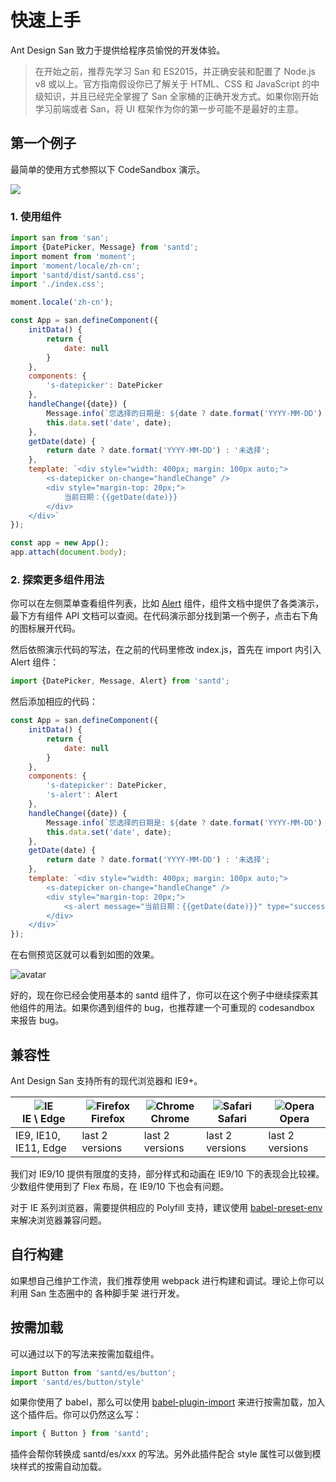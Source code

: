 # 快速上手

Ant Design San 致力于提供给程序员愉悦的开发体验。

> 在开始之前，推荐先学习 San 和 ES2015，并正确安装和配置了 Node.js v8 或以上。官方指南假设你已了解关于 HTML、CSS 和 JavaScript 的中级知识，并且已经完全掌握了 San 全家桶的正确开发方式。如果你刚开始学习前端或者 San，将 UI 框架作为你的第一步可能不是最好的主意。

## 第一个例子

最简单的使用方式参照以下 CodeSandbox 演示。

[![](https://codesandbox.io/static/img/play-codesandbox.svg)](https://codesandbox.io/s/adoring-sutherland-p4ol9)

### 1. 使用组件

```javascript
import san from 'san';
import {DatePicker, Message} from 'santd';
import moment from 'moment';
import 'moment/locale/zh-cn';
import 'santd/dist/santd.css';
import './index.css';

moment.locale('zh-cn');

const App = san.defineComponent({
    initData() {
        return {
            date: null
        }
    },
    components: {
        's-datepicker': DatePicker
    },
    handleChange({date}) {
        Message.info(`您选择的日期是: ${date ? date.format('YYYY-MM-DD') : '未选择'}`);
        this.data.set('date', date);
    },
    getDate(date) {
        return date ? date.format('YYYY-MM-DD') : '未选择';
    },
    template: `<div style="width: 400px; margin: 100px auto;">
        <s-datepicker on-change="handleChange" />
        <div style="margin-top: 20px;">
            当前日期：{{getDate(date)}}
        </div>
    </div>`
});

const app = new App();
app.attach(document.body);
```

### 2. 探索更多组件用法

你可以在左侧菜单查看组件列表，比如 [Alert](/#/components/alert) 组件，组件文档中提供了各类演示，最下方有组件 API 文档可以查阅。在代码演示部分找到第一个例子，点击右下角的图标展开代码。

然后依照演示代码的写法，在之前的代码里修改 index.js，首先在 import 内引入 Alert 组件：

```javascript
import {DatePicker, Message, Alert} from 'santd';
```

然后添加相应的代码：

```javascript
const App = san.defineComponent({
    initData() {
        return {
            date: null
        }
    },
    components: {
        's-datepicker': DatePicker,
        's-alert': Alert
    },
    handleChange({date}) {
        Message.info(`您选择的日期是: ${date ? date.format('YYYY-MM-DD') : '未选择'}`);
        this.data.set('date', date);
    },
    getDate(date) {
        return date ? date.format('YYYY-MM-DD') : '未选择';
    },
    template: `<div style="width: 400px; margin: 100px auto;">
        <s-datepicker on-change="handleChange" />
        <div style="margin-top: 20px;">
            <s-alert message="当前日期：{{getDate(date)}}" type="success" />
        </div>
    </div>`
});
```

在右侧预览区就可以看到如图的效果。

![avatar](https://gw.alipayobjects.com/zos/antfincdn/Up3%24VYhN0S/134614ee-7440-46f1-a797-fa6f6b3e300f.png)

好的，现在你已经会使用基本的 santd 组件了，你可以在这个例子中继续探索其他组件的用法。如果你遇到组件的 bug，也推荐建一个可重现的 codesandbox 来报告 bug。

## 兼容性

Ant Design San 支持所有的现代浏览器和 IE9+。

| ![IE](https://raw.githubusercontent.com/alrra/browser-logos/master/src/edge/edge_48x48.png) <br/> IE \ Edge | ![Firefox](https://raw.githubusercontent.com/alrra/browser-logos/master/src/firefox/firefox_48x48.png) <br/> Firefox | ![Chrome](https://raw.githubusercontent.com/alrra/browser-logos/master/src/chrome/chrome_48x48.png) <br/> Chrome | ![Safari](https://raw.githubusercontent.com/alrra/browser-logos/master/src/safari/safari_48x48.png) <br/> Safari | ![Opera](https://raw.githubusercontent.com/alrra/browser-logos/master/src/opera/opera_48x48.png) <br/> Opera|
| ---                                                                                                  | ---                                                                                                                  | ---                                                                                                              | ---                                                                                                              |---|
|IE9, IE10, IE11, Edge|last 2 versions| last 2 versions| last 2 versions| last 2 versions|

我们对 IE9/10 提供有限度的支持，部分样式和动画在 IE9/10 下的表现会比较裸。少数组件使用到了 Flex 布局，在 IE9/10 下也会有问题。

对于 IE 系列浏览器，需要提供相应的 Polyfill 支持，建议使用 [babel-preset-env](https://babeljs.io/docs/en/babel-preset-env) 来解决浏览器兼容问题。


## 自行构建

如果想自己维护工作流，我们推荐使用 webpack 进行构建和调试。理论上你可以利用 San 生态圈中的 各种脚手架 进行开发。

## 按需加载

可以通过以下的写法来按需加载组件。

```javascript
import Button from 'santd/es/button';
import 'santd/es/button/style'
```

如果你使用了 babel，那么可以使用 [babel-plugin-import](https://github.com/ant-design/babel-plugin-import) 来进行按需加载，加入这个插件后。你可以仍然这么写：

```javascript
import { Button } from 'santd';
```

插件会帮你转换成 santd/es/xxx 的写法。另外此插件配合 style 属性可以做到模块样式的按需自动加载。
